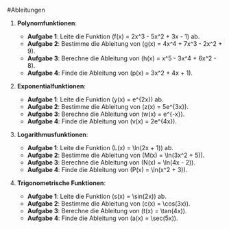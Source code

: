 #Ableitungen  


1. **Polynomfunktionen**:
   - **Aufgabe 1**: Leite die Funktion \(f(x) = 2x^3 - 5x^2 + 3x - 1\) ab.
   - **Aufgabe 2**: Bestimme die Ableitung von \(g(x) = 4x^4 + 7x^3 - 2x^2 + 9\).
   - **Aufgabe 3**: Berechne die Ableitung von \(h(x) = x^5 - 3x^4 + 6x^2 - 8\).
   - **Aufgabe 4**: Finde die Ableitung von \(p(x) = 3x^2 + 4x + 1\).

2. **Exponentialfunktionen**:
   - **Aufgabe 1**: Leite die Funktion \(y(x) = e^{2x}\) ab.
   - **Aufgabe 2**: Bestimme die Ableitung von \(z(x) = 5e^{3x}\).
   - **Aufgabe 3**: Berechne die Ableitung von \(w(x) = e^{-x}\).
   - **Aufgabe 4**: Finde die Ableitung von \(v(x) = 2e^{4x}\).

3. **Logarithmusfunktionen**:
   - **Aufgabe 1**: Leite die Funktion \(L(x) = \ln(2x + 1)\) ab.
   - **Aufgabe 2**: Bestimme die Ableitung von \(M(x) = \ln(3x^2 + 5)\).
   - **Aufgabe 3**: Berechne die Ableitung von \(N(x) = \ln(4x - 2)\).
   - **Aufgabe 4**: Finde die Ableitung von \(P(x) = \ln(x^2 + 3)\).

4. **Trigonometrische Funktionen**:
   - **Aufgabe 1**: Leite die Funktion \(s(x) = \sin(2x)\) ab.
   - **Aufgabe 2**: Bestimme die Ableitung von \(c(x) = \cos(3x)\).
   - **Aufgabe 3**: Berechne die Ableitung von \(t(x) = \tan(4x)\).
   - **Aufgabe 4**: Finde die Ableitung von \(a(x) = \sec(5x)\).
  
   
